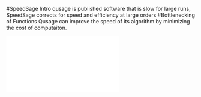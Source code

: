 #SpeedSage Intro
qusage is published software that is slow for large runs, SpeedSage corrects for speed and efficiency at large orders
#Bottlenecking of Functions
Qusage can improve the speed of its algorithm by minimizing the cost of computaiton.



![qusage profile](/demo/qusageSingleBottleNeck.pdf "Plot of Qusage Profile")
